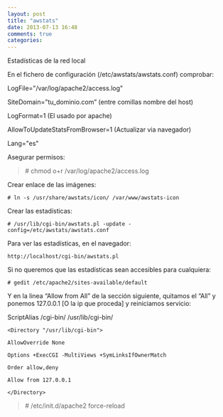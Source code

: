```yaml
---
layout: post
title: "awstats"
date: 2013-07-13 16:48
comments: true
categories: 
---
```

Estadísticas de la red local

En el fichero de configuración (/etc/awstats/awstats.conf) comprobar: 

LogFile="/var/log/apache2/access.log" 

SiteDomain=”tu_dominio.com” (entre comillas nombre del host)

LogFormat=1 (El usado por apache)

AllowToUpdateStatsFromBrowser=1 (Actualizar via navegador) 

Lang="es"

Asegurar permisos:

>\# chmod o+r /var/log/apache2/access.log

Crear enlace de las imágenes: 

	# ln -s /usr/share/awstats/icon/ /var/www/awstats-icon 

Crear las estadísticas: 

	# /usr/lib/cgi-bin/awstats.pl -update -config=/etc/awstats/awstats.conf 

Para ver las estadísticas, en el navegador: 

	http://localhost/cgi-bin/awstats.pl

Si no queremos que las estadísticas sean accesibles para cualquiera:

	# gedit /etc/apache2/sites-available/default

Y en la linea “Allow from All” de la sección siguiente, quitamos el “All” y ponemos 127.0.0.1 [O la ip que proceda] y reiniciamos servicio:

ScriptAlias /cgi-bin/ /usr/lib/cgi-bin/ 

	<Directory "/usr/lib/cgi-bin"> 

	AllowOverride None 

	Options +ExecCGI -MultiViews +SymLinksIfOwnerMatch 

	Order allow,deny 

	Allow from 127.0.0.1 

	</Directory>

>\# /etc/init.d/apache2 force-reload


